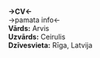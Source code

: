 **->CV<-**  
->pamata info<-  
**Vārds:** Arvis    
**Uzvārds:** Ceirulis  
**Dzīvesvieta:** Rīga, Latvija
   